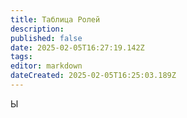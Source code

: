 ```yaml
---
title: Таблица Ролей
description: 
published: false
date: 2025-02-05T16:27:19.142Z
tags: 
editor: markdown
dateCreated: 2025-02-05T16:25:03.189Z
---
```


Ы